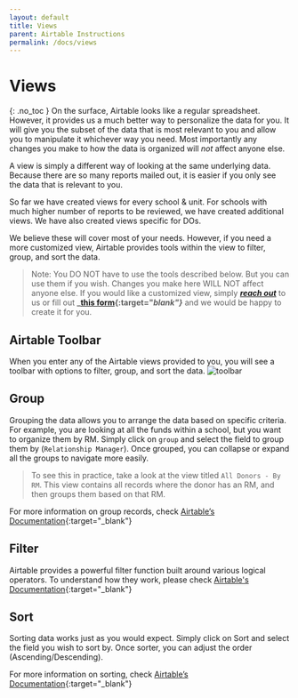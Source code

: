 ```yaml
---
layout: default
title: Views
parent: Airtable Instructions
permalink: /docs/views
---
```

# Views
{: .no_toc }
On the surface, Airtable looks like a regular spreadsheet. However, it provides us a much better way to personalize the data for you. It will give you the subset of the data that is most relevant to you and allow you to manipulate it whichever way you need. Most importantly any changes you make to how the data is organized will _not_ affect anyone else. 

A view is simply a different way of looking at the same underlying data. Because there are so many reports mailed out, it is easier if you only see the data that is relevant to you.

So far we have created views for every school & unit. For schools with much higher number of reports to be reviewed, we have created additional views. We have also created views specific for DOs. 

We believe these will cover most of your needs. However, if you need a more customized view, Airtable provides tools within the view to filter, group, and sort the data.

> Note: You DO NOT have to use the tools described below. But you can use them if you wish. Changes you make here WILL NOT affect anyone else. 
> If you would like a customized view, simply **_[reach out](mailto:dahanson@ucdavis.edu)_** to us or fill out **_[this form](https://airtable.com/shrnCCfY3TiYH2kPS){:target="_blank"}_** and we would be happy to create it for you.

## Airtable Toolbar
When you enter any of the Airtable views provided to you, you will see a toolbar with options to filter, group, and sort the data. 
![toolbar](https://i.imgur.com/eWpIEQQ.jpg)

## Group
Grouping the data allows you to arrange the data based on specific criteria. For example, you are looking at all the funds within a school, but you want to organize them by RM. Simply click on `group` and select the field to group them by (`Relationship Manager`). Once grouped, you can collapse or expand all the groups to navigate more easily. 

> To see this in practice, take a look at the view titled `All Donors - By RM`. This view contains all records where the donor has an RM, and then groups them based on that RM. 

For more information on group records, check [Airtable’s Documentation](https://support.airtable.com/hc/en-us/articles/221747587-Guide-to-grouped-records){:target="_blank"}

## Filter
Airtable provides a powerful filter function built around various logical operators. To understand how they work, please check [Airtable's Documentation](https://support.airtable.com/hc/en-us/articles/360003695134-Guide-to-filters-and-record-visibility){:target="_blank"}

## Sort
Sorting data works just as you would expect. Simply click on Sort and select the field you wish to sort by. Once sorter, you can adjust the order (Ascending/Descending). 

For more information on sorting, check [Airtable’s Documentation](https://support.airtable.com/hc/en-us/articles/360016471593-Guide-to-sorting-and-record-order){:target="_blank"}
